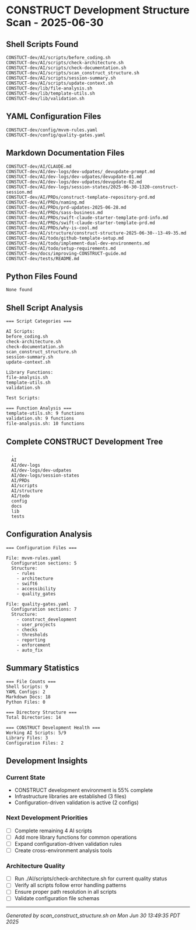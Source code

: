 # CONSTRUCT Development Structure Scan - 2025-06-30

## Shell Scripts Found
```
CONSTUCT-dev/AI/scripts/before_coding.sh
CONSTUCT-dev/AI/scripts/check-architecture.sh
CONSTUCT-dev/AI/scripts/check-documentation.sh
CONSTUCT-dev/AI/scripts/scan_construct_structure.sh
CONSTUCT-dev/AI/scripts/session-summary.sh
CONSTUCT-dev/AI/scripts/update-context.sh
CONSTUCT-dev/lib/file-analysis.sh
CONSTUCT-dev/lib/template-utils.sh
CONSTUCT-dev/lib/validation.sh
```

## YAML Configuration Files
```
CONSTUCT-dev/config/mvvm-rules.yaml
CONSTUCT-dev/config/quality-gates.yaml
```

## Markdown Documentation Files
```
CONSTUCT-dev/AI/CLAUDE.md
CONSTUCT-dev/AI/dev-logs/dev-udpates/_devupdate-prompt.md
CONSTUCT-dev/AI/dev-logs/dev-udpates/devupdate-01.md
CONSTUCT-dev/AI/dev-logs/dev-udpates/devupdate-02.md
CONSTUCT-dev/AI/dev-logs/session-states/2025-06-30-1320-construct-session.md
CONSTUCT-dev/AI/PRDs/construct-template-repository-prd.md
CONSTUCT-dev/AI/PRDs/naming.md
CONSTUCT-dev/AI/PRDs/prd-updates-2025-06-28.md
CONSTUCT-dev/AI/PRDs/sass-business.md
CONSTUCT-dev/AI/PRDs/swift-claude-starter-template-prd-info.md
CONSTUCT-dev/AI/PRDs/swift-claude-starter-template-prd.md
CONSTUCT-dev/AI/PRDs/why-is-cool.md
CONSTUCT-dev/AI/structure/construct-structure-2025-06-30--13-49-35.md
CONSTUCT-dev/AI/todo/github-template-setup.md
CONSTUCT-dev/AI/todo/implement-dual-dev-environments.md
CONSTUCT-dev/AI/todo/setup-requirements.md
CONSTUCT-dev/docs/improving-CONSTRUCT-guide.md
CONSTUCT-dev/tests/README.md
```

## Python Files Found
```
None found
```

## Shell Script Analysis
```
=== Script Categories ===

AI Scripts:
before_coding.sh
check-architecture.sh
check-documentation.sh
scan_construct_structure.sh
session-summary.sh
update-context.sh

Library Functions:
file-analysis.sh
template-utils.sh
validation.sh

Test Scripts:

=== Function Analysis ===
template-utils.sh: 9 functions
validation.sh: 9 functions
file-analysis.sh: 10 functions
```

## Complete CONSTRUCT Development Tree
```
  .
  AI
  AI/dev-logs
  AI/dev-logs/dev-udpates
  AI/dev-logs/session-states
  AI/PRDs
  AI/scripts
  AI/structure
  AI/todo
  config
  docs
  lib
  tests
```

## Configuration Analysis
```
=== Configuration Files ===

File: mvvm-rules.yaml
  Configuration sections: 5
  Structure:
    - rules
    - architecture
    - swift6
    - accessibility
    - quality_gates

File: quality-gates.yaml
  Configuration sections: 7
  Structure:
    - construct_development
    - user_projects
    - checks
    - thresholds
    - reporting
    - enforcement
    - auto_fix
```

## Summary Statistics
```
=== File Counts ===
Shell Scripts: 9
YAML Configs: 2
Markdown Docs: 18
Python Files: 0

=== Directory Structure ===
Total Directories: 14

=== CONSTRUCT Development Health ===
Working AI Scripts: 5/9
Library Files: 3
Configuration Files: 2
```

## Development Insights

### Current State
- CONSTRUCT development environment is 55% complete
- Infrastructure libraries are established (3 files)
- Configuration-driven validation is active (2 configs)

### Next Development Priorities
- [ ] Complete remaining 4 AI scripts
- [ ] Add more library functions for common operations
- [ ] Expand configuration-driven validation rules
- [ ] Create cross-environment analysis tools

### Architecture Quality
- [ ] Run ./AI/scripts/check-architecture.sh for current quality status
- [ ] Verify all scripts follow error handling patterns
- [ ] Ensure proper path resolution in all scripts
- [ ] Validate configuration file schemas

---
*Generated by scan_construct_structure.sh on Mon Jun 30 13:49:35 PDT 2025*
